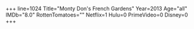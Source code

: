 +++
line=1024
Title="Monty Don's French Gardens"
Year=2013
Age="all"
IMDb="8.0"
RottenTomatoes=""
Netflix=1
Hulu=0
PrimeVideo=0
Disney=0
+++

